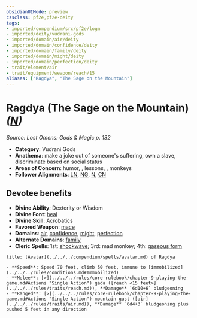 ```yaml
---
obsidianUIMode: preview
cssclass: pf2e,pf2e-deity
tags:
- imported/compendium/src/pf2e/logm
- imported/deity/vudrani-gods
- imported/domain/air/deity
- imported/domain/confidence/deity
- imported/domain/family/deity
- imported/domain/might/deity
- imported/domain/perfection/deity
- trait/element/air
- trait/equipment/weapon/reach/15
aliases: ["Ragdya", "The Sage on the Mountain"]
---
```

# Ragdya (The Sage on the Mountain) *([N](neutral-b1.md))*  
*Source: Lost Omens: Gods & Magic p. 132*  

- **Category**: Vudrani Gods
- **Anathema**: make a joke out of someone's suffering, own a slave, discriminate based on social status
- **Areas of Concern**: humor, , lessons, , monkeys
- **Follower Alignments**: [LN](lawful-neutral-b1.md), [NG](neutral-good-b1.md), [N](neutral-b1.md), [CN](chaotic-neutral-b1.md)

## Devotee benefits

- **Divine Ability**: Dexterity or Wisdom
- **Divine Font**: [heal](../../spells/heal.md)
- **Divine Skill**: Acrobatics
- **Favored Weapon**: [mace](../../equipment/items/mace.md)
- **Domains**: [air](../domains.md#Air), [confidence](../domains.md#Confidence), [might](../domains.md#Might), [perfection](../domains.md#Perfection)
- **Alternate Domains**: [family](../domains.md#Family)
- **Cleric Spells**: 1st: [shockwave](../../spells/shockwave-logm.md); 3rd: mad monkey; 4th: [gaseous form](../../spells/gaseous-form.md)

```ad-embed-avatar
title: [Avatar](../../../compendium/spells/avatar.md) of Ragdya

- **Speed**: Speed 70 feet, climb 50 feet, immune to [immobilized](../../../rules/conditions.md#Immobilized)
- **Melee**: [>](../../../rules/core-rulebook/chapter-9-playing-the-game.md#Actions "Single Action") gada ([reach <15 feet>](../../../rules/traits/reach.md)), **Damage** `6d10+6` bludgeoning
- **Ranged**: [>](../../../rules/core-rulebook/chapter-9-playing-the-game.md#Actions "Single Action") mountain gust ([air](../../../rules/traits/air.md)), **Damage** `6d4+3` bludgeoning plus pushed 5 feet in any direction
```
